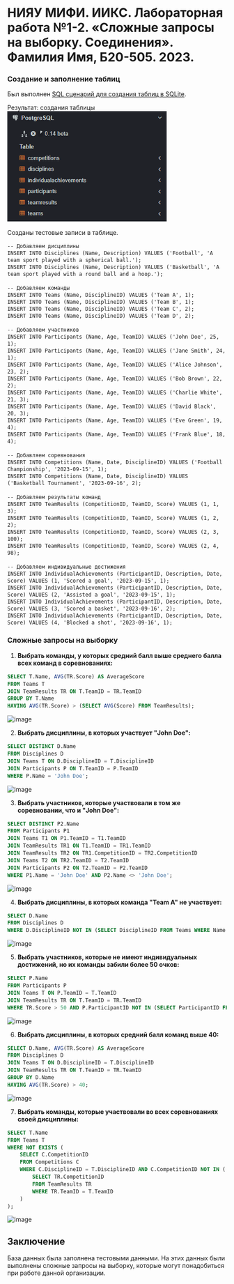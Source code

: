 # НИЯУ МИФИ. ИИКС. Лабораторная работа №1-2. «Сложные запросы на выборку. Соединения». Фамилия Имя, Б20-505. 2023.

### Создание и заполнение таблиц
   Был выполнен [SQL сценарий для создания таблиц в SQLite](./organization.sql). 

   Результат: создания таблицы ![image](./images/Screenshot_19.png)
  
  Созданы тестовые записи в таблице. 
  ```
-- Добавляем дисциплины
INSERT INTO Disciplines (Name, Description) VALUES ('Football', 'A team sport played with a spherical ball.');
INSERT INTO Disciplines (Name, Description) VALUES ('Basketball', 'A team sport played with a round ball and a hoop.');

-- Добавляем команды
INSERT INTO Teams (Name, DisciplineID) VALUES ('Team A', 1);
INSERT INTO Teams (Name, DisciplineID) VALUES ('Team B', 1);
INSERT INTO Teams (Name, DisciplineID) VALUES ('Team C', 2);
INSERT INTO Teams (Name, DisciplineID) VALUES ('Team D', 2);

-- Добавляем участников
INSERT INTO Participants (Name, Age, TeamID) VALUES ('John Doe', 25, 1);
INSERT INTO Participants (Name, Age, TeamID) VALUES ('Jane Smith', 24, 1);
INSERT INTO Participants (Name, Age, TeamID) VALUES ('Alice Johnson', 23, 2);
INSERT INTO Participants (Name, Age, TeamID) VALUES ('Bob Brown', 22, 2);
INSERT INTO Participants (Name, Age, TeamID) VALUES ('Charlie White', 21, 3);
INSERT INTO Participants (Name, Age, TeamID) VALUES ('David Black', 20, 3);
INSERT INTO Participants (Name, Age, TeamID) VALUES ('Eve Green', 19, 4);
INSERT INTO Participants (Name, Age, TeamID) VALUES ('Frank Blue', 18, 4);

-- Добавляем соревнования
INSERT INTO Competitions (Name, Date, DisciplineID) VALUES ('Football Championship', '2023-09-15', 1);
INSERT INTO Competitions (Name, Date, DisciplineID) VALUES ('Basketball Tournament', '2023-09-16', 2);

-- Добавляем результаты команд
INSERT INTO TeamResults (CompetitionID, TeamID, Score) VALUES (1, 1, 3);
INSERT INTO TeamResults (CompetitionID, TeamID, Score) VALUES (1, 2, 2);
INSERT INTO TeamResults (CompetitionID, TeamID, Score) VALUES (2, 3, 100);
INSERT INTO TeamResults (CompetitionID, TeamID, Score) VALUES (2, 4, 98);

-- Добавляем индивидуальные достижения
INSERT INTO IndividualAchievements (ParticipantID, Description, Date, Score) VALUES (1, 'Scored a goal', '2023-09-15', 1);
INSERT INTO IndividualAchievements (ParticipantID, Description, Date, Score) VALUES (2, 'Assisted a goal', '2023-09-15', 1);
INSERT INTO IndividualAchievements (ParticipantID, Description, Date, Score) VALUES (3, 'Scored a basket', '2023-09-16', 2);
INSERT INTO IndividualAchievements (ParticipantID, Description, Date, Score) VALUES (4, 'Blocked a shot', '2023-09-16', 1);

  ```
### Сложные запросы на выборку

1. **Выбрать команды, у которых средний балл выше среднего балла всех команд в соревнованиях:**
```sql
SELECT T.Name, AVG(TR.Score) AS AverageScore
FROM Teams T
JOIN TeamResults TR ON T.TeamID = TR.TeamID
GROUP BY T.Name
HAVING AVG(TR.Score) > (SELECT AVG(Score) FROM TeamResults);
```

![image](./images/Screenshot_12.png)

2. **Выбрать дисциплины, в которых участвует "John Doe":**
```sql
SELECT DISTINCT D.Name
FROM Disciplines D
JOIN Teams T ON D.DisciplineID = T.DisciplineID
JOIN Participants P ON T.TeamID = P.TeamID
WHERE P.Name = 'John Doe';
```

![image](./images/Screenshot_13.png)


3. **Выбрать участников, которые участвовали в том же соревновании, что и "John Doe":**
```sql
SELECT DISTINCT P2.Name
FROM Participants P1
JOIN Teams T1 ON P1.TeamID = T1.TeamID
JOIN TeamResults TR1 ON T1.TeamID = TR1.TeamID
JOIN TeamResults TR2 ON TR1.CompetitionID = TR2.CompetitionID
JOIN Teams T2 ON TR2.TeamID = T2.TeamID
JOIN Participants P2 ON T2.TeamID = P2.TeamID
WHERE P1.Name = 'John Doe' AND P2.Name <> 'John Doe';
```

![image](./images/Screenshot_14.png)


4. **Выбрать дисциплины, в которых команда "Team A" не участвует:**
```sql
SELECT D.Name
FROM Disciplines D
WHERE D.DisciplineID NOT IN (SELECT DisciplineID FROM Teams WHERE Name = 'Team A');
```

![image](./images/Screenshot_15.png)


5. **Выбрать участников, которые не имеют индивидуальных достижений, но их команды забили более 50 очков:**
```sql
SELECT P.Name
FROM Participants P
JOIN Teams T ON P.TeamID = T.TeamID
JOIN TeamResults TR ON T.TeamID = TR.TeamID
WHERE TR.Score > 50 AND P.ParticipantID NOT IN (SELECT ParticipantID FROM IndividualAchievements);
```

![image](./images/Screenshot_16.png)


6. **Выбрать дисциплины, в которых средний балл команд выше 40:**
```sql
SELECT D.Name, AVG(TR.Score) AS AverageScore
FROM Disciplines D
JOIN Teams T ON D.DisciplineID = T.DisciplineID
JOIN TeamResults TR ON T.TeamID = TR.TeamID
GROUP BY D.Name
HAVING AVG(TR.Score) > 40;
```

![image](./images/Screenshot_17.png)


7. **Выбрать команды, которые участвовали во всех соревнованиях своей дисциплины:**
```sql
SELECT T.Name
FROM Teams T
WHERE NOT EXISTS (
    SELECT C.CompetitionID
    FROM Competitions C
    WHERE C.DisciplineID = T.DisciplineID AND C.CompetitionID NOT IN (
        SELECT TR.CompetitionID
        FROM TeamResults TR
        WHERE TR.TeamID = T.TeamID
    )
);
```

![image](./images/Screenshot_18.png)


## Заключение
База данных была заполнена тестовыми данными. На этих данных были выполнены сложные запросы на выборку, которые могут понадобиться при работе данной организации.
